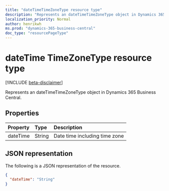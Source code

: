 ```yaml
---
title: "dateTimeTimeZoneType resource type"
description: "Represents an dateTimeTimeZoneType object in Dynamics 365 Business Central."
localization_priority: Normal
author: henrikwh
ms.prod: "dynamics-365-business-central"
doc_type: "resourcePageType"
---
```


# dateTime TimeZoneType resource type

[!INCLUDE [beta-disclaimer](../../includes/beta-disclaimer.md)]

Represents an dateTimeTimeZoneType object in Dynamics 365 Business Central.

## Properties

| Property     | Type        | Description |
|:-------------|:------------|:------------|
|dateTime|String|Date time including time zone|

## JSON representation

The following is a JSON representation of the resource.

<!-- {
  "blockType": "resource",
  "optionalProperties": [

  ],
  "@odata.type": "microsoft.graph.dateTimeTimeZoneType",
  "baseType": null
}-->

```json
{
  "dateTime": "String"
}
```

<!-- uuid: 16cd6b66-4b1a-43a1-adaf-3a886856ed98
2019-02-04 14:57:30 UTC -->
<!-- {
  "type": "#page.annotation",
  "description": "dateTimeTimeZoneType resource",
  "keywords": "",
  "section": "documentation",
  "tocPath": ""
}-->